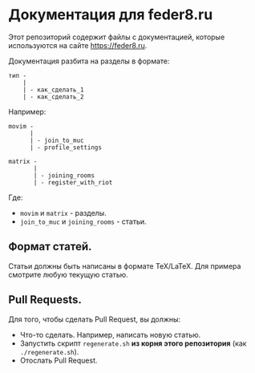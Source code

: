 # Документация для feder8.ru

Этот репозиторий содержит файлы с документацией, которые используются
на сайте https://feder8.ru.

Документация разбита на разделы в формате:

```
тип -
    |
    | - как_сделать_1
    | - как_сделать_2
```

Например:

```
movim -
      |
      | - join_to_muc
      | - profile_settings

matrix -
       |
       | - joining_rooms
       | - register_with_riot
```

Где:

* ``movim`` и ``matrix`` - разделы.
* ``join_to_muc`` и ``joining_rooms`` - статьи.

## Формат статей.

Статьи должны быть написаны в формате TeX/LaTeX. Для примера смотрите
любую текущую статью.

## Pull Requests.

Для того, чтобы сделать Pull Request, вы должны:

* Что-то сделать. Например, написать новую статью.
* Запустить скрипт ``regenerate.sh`` **из корня этого репозитория**
(как ``./regenerate.sh``).
* Отослать Pull Request.
